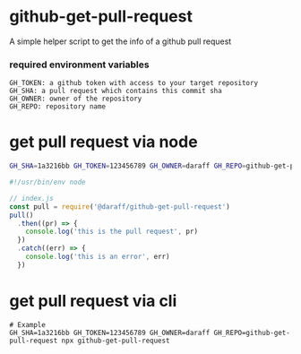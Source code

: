 # github-get-pull-request

A simple helper script to get the info of a github pull request

### required environment variables
```
GH_TOKEN: a github token with access to your target repository
GH_SHA: a pull request which contains this commit sha
GH_OWNER: owner of the repository
GH_REPO: repository name
```

# get pull request via node
```bash
GH_SHA=1a3216bb GH_TOKEN=123456789 GH_OWNER=daraff GH_REPO=github-get-pull-request node index.js
```

```js
#!/usr/bin/env node

// index.js
const pull = require('@daraff/github-get-pull-request')
pull()
  .then((pr) => {
    console.log('this is the pull request', pr)
  })
  .catch((err) => {
    console.log('this is an error', err)
  })

```

# get pull request via cli
```
# Example
GH_SHA=1a3216bb GH_TOKEN=123456789 GH_OWNER=daraff GH_REPO=github-get-pull-request npx github-get-pull-request
```
